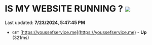 # IS MY WEBSITE RUNNING ? [![](https://img.shields.io/static/v1?label=Sponsor&message=%E2%9D%A4&logo=GitHub&color=%23fe8e86)](https://github.com/sponsors/Youssef-Lehmam)

Last updated: **7/23/2024, 5:47:45 PM**

- `GET` [https://youssefservice.me](https://youssefservice.me) - **Up** (321ms)
